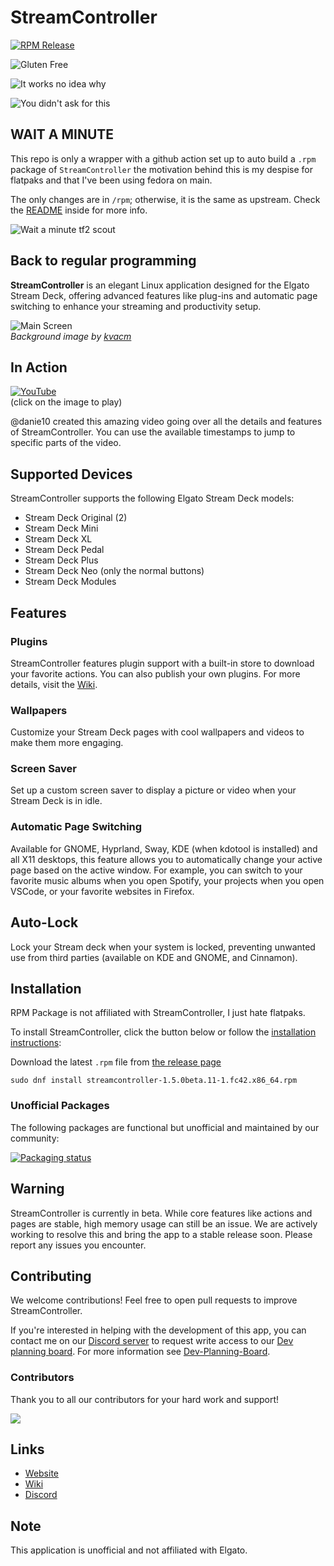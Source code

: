 # StreamController

[![RPM Release](https://img.shields.io/badge/RPM-latest-blueviolet?logo=fedora)](https://github.com/radiotaiso/StreamController/releases/latest)

![Gluten Free](https://forthebadge.com/images/featured/featured-gluten-free.svg)

![It works no idea why](https://forthebadge.com/images/badges/it-works-no-idea-why.svg)

![You didn't ask for this](https://forthebadge.com/images/badges/you-didnt-ask-for-this.svg)

## WAIT A MINUTE

This repo is only a wrapper with a github action set up to auto build a `.rpm` package of `StreamController` the motivation behind this is my despise for flatpaks and that I've been using fedora on main.

The only changes are in `/rpm`; otherwise, it is the same as upstream. Check the [README](./rpm/README.md) inside for more info.

![Wait a minute tf2 scout](https://media1.tenor.com/m/aYNpQ7uZhR4AAAAd/tf2-scout.gif)

## Back to regular programming

**StreamController** is an elegant Linux application designed for the Elgato Stream Deck, offering advanced features like plug-ins and automatic page switching to enhance your streaming and productivity setup.

![Main Screen](https://core447.com/assets/screenshots/main_screen.png)  
*Background image by [kvacm](https://kvacm.artstation.com)*

## In Action

[![YouTube](http://i.ytimg.com/vi/kIJOj_6Jimk/hqdefault.jpg)](https://www.youtube.com/watch?v=kIJOj_6Jimk)  
(click on the image to play)

@danie10 created this amazing video going over all the details and features of StreamController. You can use the available timestamps to jump to specific parts of the video.

## Supported Devices

StreamController supports the following Elgato Stream Deck models:

- Stream Deck Original (2)
- Stream Deck Mini
- Stream Deck XL
- Stream Deck Pedal
- Stream Deck Plus
- Stream Deck Neo (only the normal buttons)
- Stream Deck Modules

## Features

### Plugins

StreamController features plugin support with a built-in store to download your favorite actions. You can also publish your own plugins. For more details, visit the [Wiki](https://streamcontroller.github.io/docs).

### Wallpapers

Customize your Stream Deck pages with cool wallpapers and videos to make them more engaging.

### Screen Saver

Set up a custom screen saver to display a picture or video when your Stream Deck is in idle.

### Automatic Page Switching

Available for GNOME, Hyprland, Sway, KDE (when kdotool is installed) and all X11 desktops, this feature allows you to automatically change your active page based on the active window. For example, you can switch to your favorite music albums when you open Spotify, your projects when you open VSCode, or your favorite websites in Firefox.

## Auto-Lock

Lock your Stream deck when your system is locked, preventing unwanted use from third parties (available on KDE and GNOME, and Cinnamon).

## Installation

RPM Package is not affiliated with StreamController, I just hate flatpaks.

To install StreamController, click the button below or follow the [installation instructions](https://streamcontroller.github.io/docs/latest/installation/):

Download the latest `.rpm` file from [the release page](https://github.com/radiotaiso/StreamController/releases)

`sudo dnf install streamcontroller-1.5.0beta.11-1.fc42.x86_64.rpm`

### Unofficial Packages

The following packages are functional but unofficial and maintained by our community:

[![Packaging status](https://repology.org/badge/vertical-allrepos/streamcontroller.svg)](https://repology.org/project/streamcontroller/versions)

## Warning

StreamController is currently in beta. While core features like actions and pages are stable, high memory usage can still be an issue. We are actively working to resolve this and bring the app to a stable release soon. Please report any issues you encounter.

## Contributing

We welcome contributions! Feel free to open pull requests to improve StreamController.

If you're interested in helping with the development of this app, you can contact me on our [Discord server](https://discord.gg/MSyHM8TN3u) to request write access to our [Dev planning board](https://github.com/orgs/StreamController/projects/2). For more information see [Dev-Planning-Board](Dev-Planning-Board.md).

### Contributors

Thank you to all our contributors for your hard work and support!

<a href="https://github.com/streamcontroller/streamcontroller/graphs/contributors">
  <img src="https://contrib.rocks/image?repo=streamcontroller/streamcontroller"/>
</a>

## Links

- [Website](https://core447.com)
- [Wiki](https://streamcontroller.github.io/docs)
- [Discord](https://discord.gg/MSyHM8TN3u)

## Note

This application is unofficial and not affiliated with Elgato.
